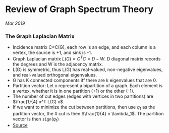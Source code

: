 # Review of Graph Spectrum Theory

_Mar 2019_

### The Graph Laplacian Matrix
- Incidence matrix C=C(G), each row is an edge, and each column is a vertex, the source is +1, and sink is -1. 
- Graph Laplacian matrix $L(G) = C^T C = D-W$. D diagonal matrix records the degrees and W is the adjacency matrix.
- L(G) is symmetric, thus L(G) has real-valued, non-negative eigenvalues, and real-valued orthogonal eigenvalues.
- G has K connected components iff there are k eigenvalues that are 0.
- Partition vector: Let x represent a bipartition of a graph. Each element is a vertex, whether it is in one partition (+1) or the other (-1). 
- The number of cut edges (edges with vertices in two partitions) are $\frac{1}{4} x^T L(G) x$.
- If we want to minimize the cut between partitions, then use $q_1$ as the partition vector, the # cut is then $\frac{1}{4} n \lambda_1$. The partition vector is then $\texttt{sign}(q_1)$
- [Source](https://www.youtube.com/watch?v=rVnOANM0oJE)
